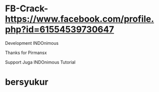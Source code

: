 # FB-Crack-https://www.facebook.com/profile.php?id=61554539730647
Development INDOnimous 


Thanks for Pirmansx 

Support Juga INDOnimous Tutorial 

# bersyukur 
